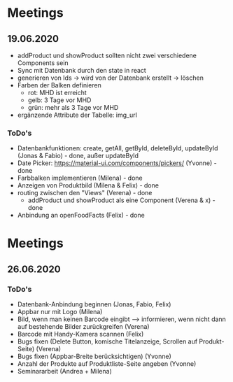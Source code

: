 # Meetings
## 19.06.2020
- addProduct und showProduct sollten nicht zwei verschiedene Components sein
- Sync mit Datenbank durch den state in react
- generieren von Ids -> wird von der Datenbank erstellt -> löschen
- Farben der Balken definieren
    - rot: MHD ist erreicht
    - gelb: 3 Tage vor MHD
    - grün: mehr als 3 Tage vor MHD
- ergänzende Attribute der Tabelle: img_url

### ToDo's
- Datenbankfunktionen: create, getAll, getById, deleteById, updateById (Jonas & Fabio) - done, außer updateById
- Date Picker: https://material-ui.com/components/pickers/ (Yvonne) - done
- Farbbalken implementieren (Milena) - done
- Anzeigen von Produktbild (Milena & Felix) - done
- routing zwischen den "Views" (Verena) - done 
    - addProduct und showProduct als eine Component (Verena & x) - done
- Anbindung an openFoodFacts (Felix) - done

# Meetings
## 26.06.2020

### ToDo's
- Datenbank-Anbindung beginnen (Jonas, Fabio, Felix)
- Appbar nur mit Logo (Milena)
- Bild, wenn man keinen Barcode eingibt --> informieren, wenn nicht dann auf bestehende Bilder zurückgreifen (Verena)
- Barcode mit Handy-Kamera scannen (Felix)
- Bugs fixen (Delete Button, komische Titelanzeige, Scrollen auf Produkt-Seite) (Verena)
- Bugs fixen (Appbar-Breite berücksichtigen) (Yvonne)
- Anzahl der Produkte auf Produktliste-Seite angeben (Yvonne)
- Seminararbeit (Andrea + Milena)
